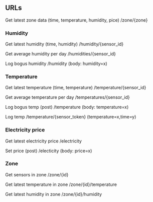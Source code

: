 #

## URLs

Get latest zone data (time, temperature, humidity, pice)
/zone/{zone}

### Humidity
Get latest humidity (time, humidity)
/humidity/{sensor_id}

Get average humidity per day
/humidities/{sensor_id}

Log bogus humidity
/humidity (body: humidity=x)



### Temperature
Get latest temperature (time, temperature)
/temperature/{sensor_id}

Get average temperature per day
/temperatures/{sensor_id}

Log bogus temp (post)
/temperature (body: temperature=x)

Log temp
/temperature/{sensor_token} (temperature=x,time=y)


### Electricity price
Get latest electricity price
/electricity

Set price (post)
/electicity (body: price=x)


### Zone
Get sensors in zone
/zone/{id}

Get latest temperature in zone
/zone/{id}/temperature

Get latest humidity in zone
/zone/{id}/humidity
